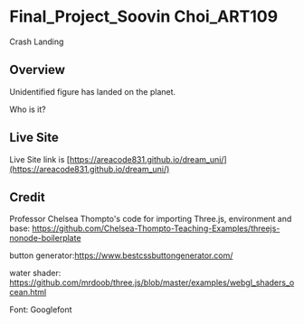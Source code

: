 # Final_Project_Soovin Choi_ART109

Crash Landing

## Overview

Unidentified figure has landed on the planet.

Who is it?



## Live Site

Live Site link is
[https://areacode831.github.io/dream_uni/](https://areacode831.github.io/dream_uni/)


## Credit
Professor Chelsea Thompto's code for importing Three.js, environment and base: https://github.com/Chelsea-Thompto-Teaching-Examples/threejs-nonode-boilerplate

button generator:https://www.bestcssbuttongenerator.com/

water shader: https://github.com/mrdoob/three.js/blob/master/examples/webgl_shaders_ocean.html

Font: Googlefont
